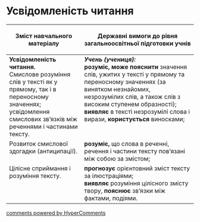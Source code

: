 <div id="hypercomments_widget" class="js-hypercomments-widget invisible"></div>

# Усвідомленість читання

<table>
<thead>
  <tr>
    <th width="40%" align="center"><p>Зміст навчального матеріалу</p></td>
    <th width="60%" align="center"><p>Державні вимоги до рівня загальноосвітньої підготовки учнів</p></td>
  </tr>
</thead>
<tbody>
  <tr>
    <td width="40%" style="vertical-align:top !important;">
<b>Усвідомленість читання.</b><br>
Смислове розуміння слів у тексті як у прямому, так і в переносному значеннях; усвідомлення смислових зв’язків між реченнями і частинами тексту.<br></td>
    <td width="60%" style="vertical-align:top !important;">
<i><b>Учень (учениця):</b></i><br>
<b>розуміє, може пояснити</b> значення слів, ужитих у тексті у прямому та переносному значеннях (за винятком незнайомих, незрозумілих слів, а також слів з високим ступенем образності); <br>
<b>виявляє</b> в тексті незрозумілі слова і вирази, <b>користується</b> виносками;<br></td>
  </tr>
  <tr>
    <td width="40%" style="vertical-align:top !important;">
Розвиток смислової здогадки (антиципації).<br></td>
    <td width="60%" style="vertical-align:top !important;">
<b>розуміє,</b> що слова в реченні, речення і частини тексту пов’язані між собою за змістом;<br></td>
  </tr>
  <tr>
    <td width="40%" style="vertical-align:top !important;">
Цілісне сприймання і розуміння тексту. <br></td>
    <td width="60%" style="vertical-align:top !important;">
<b>прогнозує</b> орієнтовний зміст тексту за ілюстраціями;<br>
<b>виявляє</b> розуміння цілісного змісту твору, <b>пояснює</b> зв’язки між фактами, подіями.<br></td>
  </tr>
</tbody>
</table>

<div class="js-hypercomments-container">
<a href="http://hypercomments.com" class="hc-link" title="comments widget">comments powered by HyperComments</a>
</div>